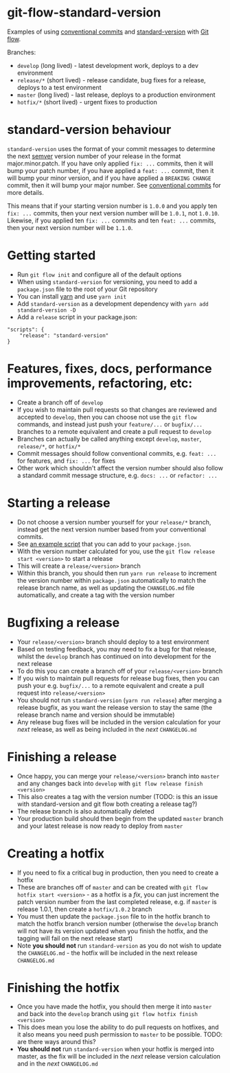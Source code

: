 # git-flow-standard-version

Examples of using [conventional commits](https://conventionalcommits.org/) and [standard-version](https://github.com/conventional-changelog/standard-version) with [Git flow](http://nvie.com/posts/a-successful-git-branching-model/).

Branches:

* `develop` (long lived) - latest development work, deploys to a dev environment
* `release/*` (short lived) - release candidate, bug fixes for a release, deploys to a test environment
* `master` (long lived) - last release, deploys to a production environment
* `hotfix/*` (short lived) - urgent fixes to production

# standard-version behaviour

`standard-version` uses the format of your commit messages to determine the next [semver](http://semver.org/) version number of your release in the format major.minor.patch. If you have only applied `fix: ...` commits, then it will bump your patch number, if you have applied a `feat: ...` commit, then it will bump your minor version, and if you have applied a `BREAKING CHANGE` commit, then it will bump your major number. See [conventional commits](https://conventionalcommits.org/) for more details.

This means that if your starting version number is `1.0.0` and you apply ten `fix: ...` commits, then your next version number will be `1.0.1`, not `1.0.10`. Likewise, if you applied ten `fix: ...` commits and ten `feat: ...` commits, then your next version number will be `1.1.0`.

# Getting started

* Run `git flow init` and configure all of the default options
* When using `standard-version` for versioning, you need to add a `package.json` file to the root of your Git repository
* You can install [yarn](https://yarnpkg.com/en/) and use `yarn init`
* Add `standard-version` as a development dependency with `yarn add standard-version -D`
* Add a `release` script in your package.json:

```
"scripts": {
    "release": "standard-version"
}
```

# Features, fixes, docs, performance improvements, refactoring, etc:

* Create a branch off of `develop`
* If you wish to maintain pull requests so that changes are reviewed and accepted to `develop`, then you can choose not use the `git flow` commands, and instead just push your `feature/...` or `bugfix/...` branches to a remote equivalent and create a pull request to `develop`
* Branches can actually be called anything except `develop`, `master`, `release/*`, or `hotfix/*`
* Commit messages should follow conventional commits, e.g. `feat: ...` for features, and `fix: ...` for fixes
* Other work which shouldn't affect the version number should also follow a standard commit message structure, e.g. `docs: ...` or `refactor: ...`

# Starting a release

* Do not choose a version number yourself for your `release/*` branch, instead get the next version number based from your conventional commits. 
* See [an example script](https://github.com/devdigital/git-flow-standard-version/blob/master/get-next-version.js) that you can add to your `package.json`.
* With the version number calculated for you, use the `git flow release start <version>` to start a release
* This will create a `release/<version>` branch
* Within this branch, you should then run `yarn run release` to increment the version number within `package.json` automatically to match the release branch name, as well as updating the `CHANGELOG.md` file automatically, and create a tag with the version number

# Bugfixing a release

* Your `release/<version>` branch should deploy to a test environment
* Based on testing feedback, you may need to fix a bug for that release, whilst the `develop` branch has continued on into development for the next release
* To do this you can create a branch off of your `release/<version>` branch
* If you wish to maintain pull requests for release bug fixes, then you can push your e.g. `bugfix/...` to a remote equivalent and create a pull request into `release/<version>`
* You should not run `standard-version` (`yarn run release`) after merging a release bugfix, as you want the release version to stay the same (the release branch name and version should be immutable)
* Any release bug fixes will be included in the version calculation for your *next* release, as well as being included in the *next* `CHANGELOG.md`

# Finishing a release

* Once happy, you can merge your `release/<version>` branch into `master` and any changes back into `develop` with `git flow release finish <version>`
* This also creates a tag with the version number (TODO: is this an issue with standard-version and git flow both creating a release tag?)
* The release branch is also automatically deleted
* Your production build should then begin from the updated `master` branch and your latest release is now ready to deploy from `master`

# Creating a hotfix

* If you need to fix a critical bug in production, then you need to create a hotfix
* These are branches off of `master` and can be created with `git flow hotfix start <version>` - as a hotfix is a *fix*, you can just increment the patch version number from the last completed release, e.g. if `master` is release 1.0.1, then create a `hotfix/1.0.2` branch
* You must then update the `package.json` file to in the hotfix branch to match the hotfix branch version number (otherwise the `develop` branch will not have its version updated when you finish the hotfix, and the tagging will fail on the next release start) 
* Note **you should not** run `standard-version` as you do not wish to update the `CHANGELOG.md` - the hotfix will be included in the next release `CHANGELOG.md` 

# Finishing the hotfix

* Once you have made the hotfix, you should then merge it into `master` and back into the `develop` branch using `git flow hotfix finish <version>`
* This does mean you lose the ability to do pull requests on hotfixes, and it also means you need push permission to `master` to be possible. TODO: are there ways around this?
* **You should not** run `standard-version` when your hotfix is merged into master, as the fix will be included in the *next* release version calculation and in the *next* `CHANGELOG.md`
